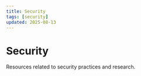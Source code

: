 ```yaml
---
title: Security
tags: [security]
updated: 2025-08-13
---
```


# Security

Resources related to security practices and research.

